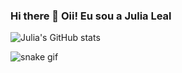 ### Hi there 👋 Oii! Eu sou a Julia Leal

![Julia's GitHub stats](https://github-readme-stats.vercel.app/api?username=devJuliaLeal&show_icons=true&theme=aura_dark)



           
          

          
          




![snake gif](https://github.com/devJuliaLeal/devJuliaLeal/blob/output/github-contribution-grid-snake.svg)
